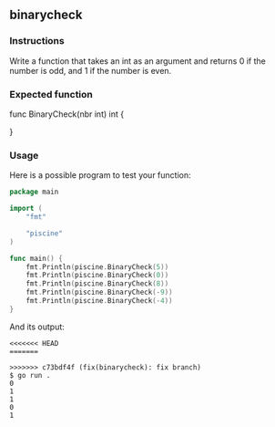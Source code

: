 ## binarycheck

### Instructions

Write a function that takes an int as an argument and returns 0 if the number is odd, and 1 if the number is even.

### Expected function

func BinaryCheck(nbr int) int {

}

### Usage

Here is a possible program to test your function:

```go
package main

import (
    "fmt"

    "piscine"
)

func main() {
    fmt.Println(piscine.BinaryCheck(5))
    fmt.Println(piscine.BinaryCheck(0))
    fmt.Println(piscine.BinaryCheck(8))
    fmt.Println(piscine.BinaryCheck(-9))
    fmt.Println(piscine.BinaryCheck(-4))
}
```

And its output:

```console
<<<<<<< HEAD
=======

>>>>>>> c73bdf4f (fix(binarycheck): fix branch)
$ go run .
0
1
1
0
1
```

